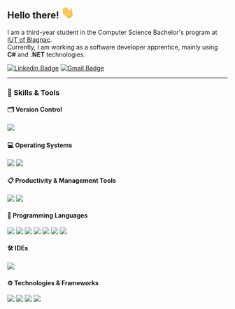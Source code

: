## Hello there! <img src="https://raw.githubusercontent.com/diego-pb/diego-pb/master/wave.gif" width="30">

I am a third-year student in the Computer Science Bachelor's program at [IUT of Blagnac](https://www.iut-blagnac.fr/fr/).  
Currently, I am working as a software developer apprentice, mainly using **C#** and **.NET** technologies.


[![Linkedin Badge](https://img.shields.io/badge/-LinkedIn-blue?style=flat-square&logo=Linkedin&logoColor=white&link=https://www.linkedin.com/in/anirudhemmadi/)](https://www.linkedin.com/in/anirudhemmadi/) [![Gmail Badge](https://img.shields.io/badge/-diego.penicaud@gmail.com-c14438?style=flat-square&logo=Gmail&logoColor=white&link=mailto:diego.penicaud@gmail.com)](mailto:diego.penicaud@gmail.com)

---

### 🧠 Skills & Tools

#### 🗂 Version Control
<img src="https://img.shields.io/badge/GIT-E44C30?style=for-the-badge&logo=git&logoColor=white" />

#### 💻 Operating Systems
<img src="https://img.shields.io/badge/Windows_11-0078d4?style=for-the-badge&logo=windows-11&logoColor=white" />
<img src="https://img.shields.io/badge/Debian-A81D33?style=for-the-badge&logo=debian&logoColor=white" />

#### 📋 Productivity & Management Tools
<img src="https://img.shields.io/badge/Notion-000000?style=for-the-badge&logo=notion&logoColor=white" />
<img src="https://img.shields.io/badge/Microsoft_Office-D83B01?style=for-the-badge&logo=microsoft-office&logoColor=white" />

#### 💬 Programming Languages
<img src="https://img.shields.io/badge/Python-FFD43B?style=for-the-badge&logo=python&logoColor=blue" />
<img src="https://img.shields.io/badge/PHP-777BB4?style=for-the-badge&logo=php&logoColor=white" />
<img src="https://img.shields.io/badge/LaTeX-47A141?style=for-the-badge&logo=LaTeX&logoColor=white" />
<img src="https://img.shields.io/badge/json-5E5C5C?style=for-the-badge&logo=json&logoColor=white" />
<img src="https://img.shields.io/badge/C%23-239120?style=for-the-badge&logo=csharp&logoColor=white" />
<img src="https://img.shields.io/badge/C%2B%2B-00599C?style=for-the-badge&logo=c%2B%2B&logoColor=white" />
<img src="https://img.shields.io/badge/C-00599C?style=for-the-badge&logo=c&logoColor=white" />

#### 🛠 IDEs
<img src="https://img.shields.io/badge/Visual_Studio_Code-0078D4?style=for-the-badge&logo=visual%20studio%20code&logoColor=white" />

#### ⚙️ Technologies & Frameworks
<img src="https://img.shields.io/badge/.NET-512BD4?style=for-the-badge&logo=dotnet&logoColor=white" />
<img src="https://img.shields.io/badge/Vue%20js-35495E?style=for-the-badge&logo=vuedotjs&logoColor=4FC08D" />
<img src="https://img.shields.io/badge/React-20232A?style=for-the-badge&logo=react&logoColor=61DAFB" />
<img src="https://img.shields.io/badge/NuGet-004880?style=for-the-badge&logo=nuget&logoColor=white" />
<img src="https:
